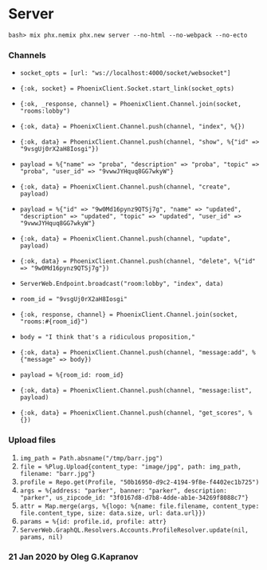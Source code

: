 # Server

```
bash> mix phx.nemix phx.new server --no-html --no-webpack --no-ecto
```

### Channels

- `socket_opts = [url: "ws://localhost:4000/socket/websocket"]`
- `{:ok, socket} = PhoenixClient.Socket.start_link(socket_opts)`
- `{:ok, _response, channel} = PhoenixClient.Channel.join(socket, "rooms:lobby")`
- `{:ok, data} = PhoenixClient.Channel.push(channel, "index", %{})`
- `{:ok, data} = PhoenixClient.Channel.push(channel, "show", %{"id" => "9vsgUj0rX2aH8Iosgi"})`
- `payload = %{"name" => "proba", "description" => "proba", "topic" => "proba", "user_id" => "9vwwJYHquq8GG7wkyW"}`
- `{:ok, data} = PhoenixClient.Channel.push(channel, "create", payload)`
- `payload = %{"id" => "9w0Md16pynz9QTSj7g", "name" => "updated", "description" => "updated", "topic" => "updated", "user_id" => "9vwwJYHquq8GG7wkyW"}`
- `{:ok, data} = PhoenixClient.Channel.push(channel, "update", payload)`
- `{:ok, data} = PhoenixClient.Channel.push(channel, "delete", %{"id" => "9w0Md16pynz9QTSj7g"})`

- `ServerWeb.Endpoint.broadcast("room:lobby", "index", data)`

- `room_id = "9vsgUj0rX2aH8Iosgi"`
- `{:ok, response, channel} = PhoenixClient.Channel.join(socket, "rooms:#{room_id}")`
- `body = "I think that's a ridiculous proposition,"`
- `{:ok, data} = PhoenixClient.Channel.push(channel, "message:add", %{"message" => body})`
- `payload = %{room_id: room_id}`
- `{:ok, data} = PhoenixClient.Channel.push(channel, "message:list", payload)`
- `{:ok, data} = PhoenixClient.Channel.push(channel, "get_scores", %{})`

### Upload files

1. `img_path = Path.absname("/tmp/barr.jpg")`
2. `file = %Plug.Upload{content_type: "image/jpg", path: img_path, filename: "barr.jpg"}`
3. `profile = Repo.get(Profile, "50b16950-d9c2-4194-9f8e-f4402ec1b725")`
4. `args = %{address: "parker", banner: "parker", description: "parker", us_zipcode_id: "3f0167d8-d7b8-4dde-ab1e-34269f8088c7"}`
5. `attr = Map.merge(args, %{logo: %{name: file.filename, content_type: file.content_type, size: data.size, url: data.url}})`
6. `params = %{id: profile.id, profile: attr}`
7. `ServerWeb.GraphQL.Resolvers.Accounts.ProfileResolver.update(nil, params, nil)`

### 21 Jan 2020 by Oleg G.Kapranov

[1]: https://github.com/ueberauth/ueberauth_twitter
[2]: https://cri.dev/posts/2020-02-15-Twitter-OAuth-by-example-in-Nodejs/
[3]: https://itnext.io/a-beginners-guide-to-using-the-twitter-api-839c8d611b8c
[4]: https://documenter.getpostman.com/view/2547817/RzZ3N3Ui?version=latest#intro
[5]: https://developer.twitter.com/en/docs/authentication/overview

